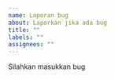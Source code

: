 ```yaml
---
name: Laporan bug
about: Laporkan jika ada bug
title: ""
labels: ""
assignees: ""
---
```


Silahkan masukkan bug
